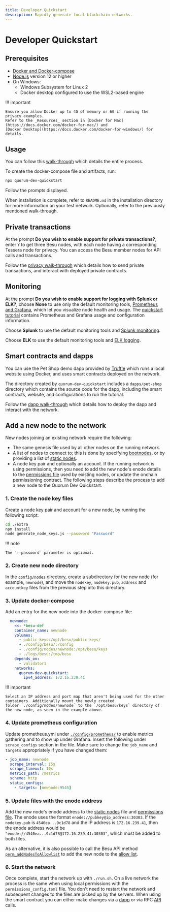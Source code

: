 ```yaml
---
title: Developer Quickstart
description: Rapidly generate local blockchain networks.
---
```


# Developer Quickstart

## Prerequisites

- [Docker and Docker-compose](https://docs.docker.com/compose/install/)
- [Node.js](https://nodejs.org/en/download/) version 12 or higher
- On Windows:
  - Windows Subsystem for Linux 2
  - Docker desktop configured to use the WSL2-based engine

!!! important

    Ensure you allow Docker up to 4G of memory or 6G if running the privacy examples.
    Refer to the _Resources_ section in [Docker for Mac](https://docs.docker.com/docker-for-mac/) and
    [Docker Desktop](https://docs.docker.com/docker-for-windows/) for details.

## Usage

You can follow this [walk-through](https://consensys.net/quorum/products/guides/getting-started-with-consensys-quorum/)
which details the entire process.

To create the docker-compose file and artifacts, run:

```bash
npx quorum-dev-quickstart
```

Follow the prompts displayed.

When installation is complete, refer to `README.md` in the installation directory for more information
on your test network. Optionally, refer to the previously mentioned walk-through.

## Private transactions

At the prompt **Do you wish to enable support for private transactions?**, enter `Y` to get three Besu nodes, with each
node having a corresponding Tessera node for privacy. You can access the Besu member nodes for API calls and
transactions.

Follow the [privacy walk-through](./Examples/Privacy-Example.md) which details how to send private
transactions, and interact with deployed private contracts.

## Monitoring

At the prompt **Do you wish to enable support for logging with Splunk or ELK?**, choose **None** to use only the default
monitoring tools, [Prometheus and Grafana](../HowTo/Monitor/Metrics.md), which let you visualize node health and usage.
The [quickstart tutorial](Examples/Private-Network-Example.md#monitor-nodes-with-prometheus-and-grafana) contains Prometheus
and Grafana usage and configuration information.

Choose **Splunk** to use the default monitoring tools and [Splunk monitoring](../HowTo/Monitor/Splunk-Enterprise.md).

Choose **ELK** to use the default monitoring tools and [ELK logging](../HowTo/Monitor/Elastic-Stack.md).

## Smart contracts and dapps

You can use the Pet Shop demo dapp provided by [Truffle](https://www.trufflesuite.com/tutorial) which runs
a local website using Docker, and uses smart contracts deployed on the network.

The directory created by `quorum-dev-quickstart` includes a `dapps/pet-shop` directory which contains
the source code for the dapp, including the smart contracts, website, and configurations to run
the tutorial.

Follow the [dapp walk-through](Examples/Private-Network-Example.md#smart-contract-and-dapp-usage) which details
how to deploy the dapp and interact with the network.

## Add a new node to the network

New nodes joining an existing network require the following:

- The same genesis file used by all other nodes on the running network.
- A list of nodes to connect to; this is done by specifying [bootnodes], or by providing a list of [static nodes].
- A node key pair and optionally an account. If the running network is using permissions, then you need
  to add the new node's enode details to the [permissions file] used by existing nodes, or update
  the onchain permissioning contract.
  The following steps describe the process to add a new node to the Quorum Dev Quickstart.

### 1. Create the node key files

Create a node key pair and account for a new node, by running the following script:

```bash
cd ./extra
npm install
node generate_node_keys.js --password "Password"
```

!!! note

    The `--password` parameter is optional.

### 2. Create new node directory

In the [`config/nodes`](https://github.com/ConsenSys/quorum-dev-quickstart/tree/master/files/common/config/nodes)
directory, create a subdirectory for the new node (for example, `newnode`), and move the
`nodekey`, `nodekey.pub`, `address` and `accountkey` files from the previous step into this directory.

### 3. Update docker-compose

Add an entry for the new node into the docker-compose file:

```yaml
  newnode:
    <<: *besu-def
    container_name: newnode
    volumes:
      - public-keys:/opt/besu/public-keys/
      - ./config/besu/:/config
      - ./config/nodes/newnode:/opt/besu/keys
      - ./logs/besu:/tmp/besu
    depends_on:
      - validator1
    networks:
      quorum-dev-quickstart:
        ipv4_address: 172.16.239.41
```

!!! important

    Select an IP address and port map that aren't being used for the other containers. Additionally mount the newly created
    folder `./config/nodes/newnode` to the `/opt/besu/keys` directory of the new node, as seen in the example above.

### 4. Update prometheus configuration

Update prometheus.yml under [`./config/prometheus/`](https://github.com/ConsenSys/quorum-dev-quickstart/tree/master/files/besu/config/prometheus) to enable metrics gathering and to show up under Grafana.
Insert the following under `scrape_configs` section in the file. Make sure to change the `job_name` and `targets` appropriately if you have changed them:

```yaml
- job_name: newnode
  scrape_interval: 15s
  scrape_timeout: 10s
  metrics_path: /metrics
  scheme: http
  static_configs:
    - targets: [newnode:9545]
```

### 5. Update files with the enode address

Add the new node's enode address to the [static nodes] file and [permissions file].
The enode uses the format `enode://pubkey@ip_address:30303`.
If the `nodekey.pub` is `4540ea...9c1d78` and the IP address is `172.16.239.41`, then the enode
address would be `"enode://4540ea...9c1d78@172.16.239.41:30303"`,
which must be added to both files.

As an alternative, it is also possible to call the Besu API method [`perm_addNodesToAllowlist`](https://besu.hyperledger.org/en/latest/Reference/API-Methods/#perm_addnodestoallowlist) to add the new node to the [allow list].

### 6. Start the network

Once complete, start the network up with `./run.sh`.
On a live network the process is the same when using local permissions with the `permissions_config.toml` file.
You don't need to restart the network and subsequent changes to the files are picked up by the servers.
When using the smart contract you can either make changes
via a [dapp](https://github.com/ConsenSys/permissioning-smart-contracts) or via RPC
[API] calls.

[api]: ../Reference/API-Methods.md#perm_addNodesToAllowlist
[bootnodes]: ../HowTo/Deploy/Bootnodes.md
[permissions file]: ../HowTo/Limit-Access/Local-Permissioning.md
[static nodes]: ../HowTo/Find-and-Connect/Static-Nodes.md
[allow list]: ../HowTo/Limit-Access/Local-Permissioning.md#node-allowlisting
